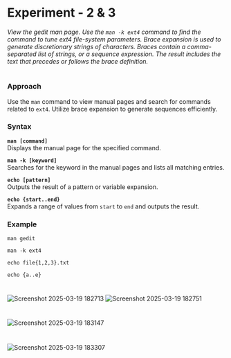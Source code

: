 # **Experiment - 2 & 3**  

*View the gedit man page. Use the `man -k ext4` command to find the command to tune ext4 file-system parameters. Brace expansion is used to generate discretionary strings of characters. Braces contain a comma-separated list of strings, or a sequence expression. The result includes the text that precedes or follows the brace definition.*  
#
### **Approach**  
Use the `man` command to view manual pages and search for commands related to `ext4`. Utilize brace expansion to generate sequences efficiently.  
### **Syntax**  

**`man [command]`**  
   Displays the manual page for the specified command.  

**`man -k [keyword]`**  
   Searches for the keyword in the manual pages and lists all matching entries.  

**`echo [pattern]`**  
   Outputs the result of a pattern or variable expansion.  

**`echo {start..end}`**  
   Expands a range of values from `start` to `end` and outputs the result.  

### **Example**
```
man gedit

```

```
man -k ext4

```

```
echo file{1,2,3}.txt

```

```
echo {a..e}

```
#
![Screenshot 2025-03-19 182713](https://github.com/user-attachments/assets/99da0ea4-88ac-4ccd-b346-6bf5337cd976)
![Screenshot 2025-03-19 182751](https://github.com/user-attachments/assets/b1690b1c-eb33-4302-8dc1-5c09a9407980)
#
![Screenshot 2025-03-19 183147](https://github.com/user-attachments/assets/b6fd6b97-e99a-49bf-8cf4-23f0079ce303)
#
![Screenshot 2025-03-19 183307](https://github.com/user-attachments/assets/47fbcf63-3704-46d1-b0cf-f924343c9163)
